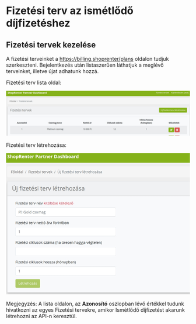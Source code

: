 # Fizetési terv az ismétlődő díjfizetéshez

## Fizetési tervek kezelése

A fizetési terveinket a https://billing.shoprenter/plans oldalon tudjuk szerkeszteni.
Bejelentkezés után listaszerűen láthatjuk a meglévő terveinket, illetve újat adhatunk hozzá.

Fizetési terv lista oldal:

![Kép 1](../image/plan1.jpg)


Fizetési terv létrehozása:

![Kép 2](../image/plan2.jpg)

Megjegyzés: A lista oldalon, az **Azonosító** oszlopban lévő értékkel tudunk hivatkozni az egyes Fizetési tervekre,
amikor Ismétlődő díjfizetést akarunk létrehozni az API-n keresztül.
